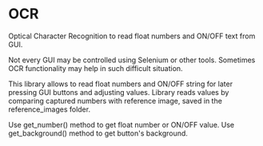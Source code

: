 # OCR
Optical Character Recognition to read float numbers and ON/OFF text from GUI.

Not every GUI may be controlled using Selenium or other tools.
Sometimes OCR functionality may help in such difficult situation.

This library allows to read float numbers and ON/OFF string for later pressing GUI buttons and adjusting values.
Library reads values by comparing captured numbers with reference image, saved in the reference_images folder.

Use get_number() method to get float number or ON/OFF value.
Use get_background() method to get button's background.
